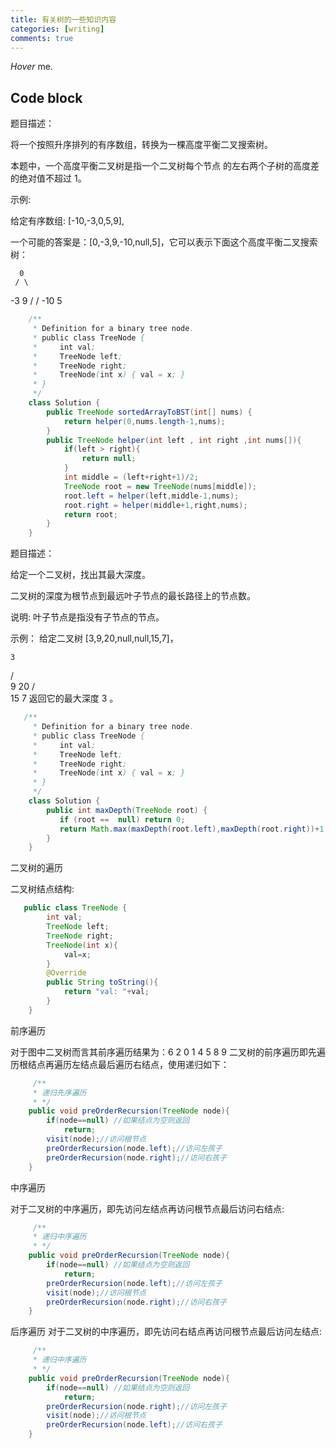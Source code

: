 ```yaml
---
title: 有关树的一些知识内容
categories: [writing]
comments: true
---
```


<dfn info="You can add extra information">Hover</dfn> me.


## Code block
题目描述：

将一个按照升序排列的有序数组，转换为一棵高度平衡二叉搜索树。

本题中，一个高度平衡二叉树是指一个二叉树每个节点 的左右两个子树的高度差的绝对值不超过 1。

示例:

给定有序数组: [-10,-3,0,5,9],

一个可能的答案是：[0,-3,9,-10,null,5]，它可以表示下面这个高度平衡二叉搜索树：

      0
     / \
   -3   9
   /   /
 -10  5


```java
    /**
     * Definition for a binary tree node.
     * public class TreeNode {
     *     int val;
     *     TreeNode left;
     *     TreeNode right;
     *     TreeNode(int x) { val = x; }
     * }
     */
    class Solution {
        public TreeNode sortedArrayToBST(int[] nums) {
            return helper(0,nums.length-1,nums);
        }
        public TreeNode helper(int left , int right ,int nums[]){
            if(left > right){
                return null;
            }
            int middle = (left+right+1)/2;
            TreeNode root = new TreeNode(nums[middle]);
            root.left = helper(left,middle-1,nums);
            root.right = helper(middle+1,right,nums);
            return root;
        }
    }
```

题目描述：

给定一个二叉树，找出其最大深度。

二叉树的深度为根节点到最远叶子节点的最长路径上的节点数。

说明: 叶子节点是指没有子节点的节点。

示例：
给定二叉树 [3,9,20,null,null,15,7]，

    3
   / \
  9  20
    /  \
   15   7
返回它的最大深度 3 。

```java
   /**
     * Definition for a binary tree node.
     * public class TreeNode {
     *     int val;
     *     TreeNode left;
     *     TreeNode right;
     *     TreeNode(int x) { val = x; }
     * }
     */
    class Solution {
        public int maxDepth(TreeNode root) {
           if (root ==  null) return 0;
           return Math.max(maxDepth(root.left),maxDepth(root.right))+1;
        }
    }
```



二叉树的遍历

二叉树结点结构:
```java
   public class TreeNode {
        int val;
        TreeNode left;
        TreeNode right;
        TreeNode(int x){
            val=x;
        }
        @Override
        public String toString(){
            return "val: "+val;
        }
    }
```

前序遍历

对于图中二叉树而言其前序遍历结果为：6 2 0 1 4 5 8 9
二叉树的前序遍历即先遍历根结点再遍历左结点最后遍历右结点，使用递归如下：
```java
     /**
     * 递归先序遍历
     * */
    public void preOrderRecursion(TreeNode node){
        if(node==null) //如果结点为空则返回
            return;
        visit(node);//访问根节点
        preOrderRecursion(node.left);//访问左孩子
        preOrderRecursion(node.right);//访问右孩子
    }
```


中序遍历

对于二叉树的中序遍历，即先访问左结点再访问根节点最后访问右结点:
```java
     /**
     * 递归中序遍历
     * */
    public void preOrderRecursion(TreeNode node){
        if(node==null) //如果结点为空则返回
            return;
        preOrderRecursion(node.left);//访问左孩子
        visit(node);//访问根节点
        preOrderRecursion(node.right);//访问右孩子
    }
```


后序遍历
对于二叉树的中序遍历，即先访问右结点再访问根节点最后访问左结点:
```java
     /**
     * 递归中序遍历
     * */
    public void preOrderRecursion(TreeNode node){
        if(node==null) //如果结点为空则返回
            return;
        preOrderRecursion(node.right);//访问左孩子
        visit(node);//访问根节点
        preOrderRecursion(node.left);//访问右孩子
    }
```
